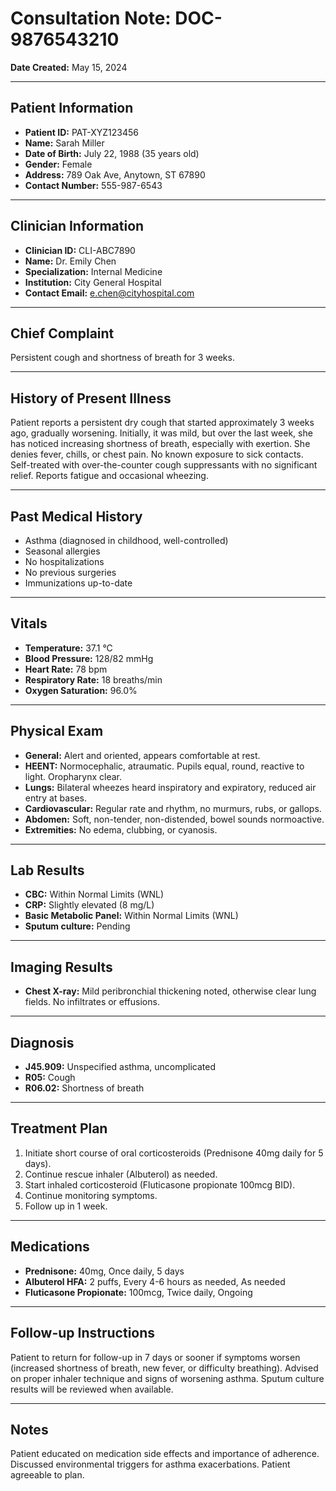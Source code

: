 # Consultation Note: DOC-9876543210
**Date Created:** May 15, 2024

---

## Patient Information
*   **Patient ID:** PAT-XYZ123456
*   **Name:** Sarah Miller
*   **Date of Birth:** July 22, 1988 (35 years old)
*   **Gender:** Female
*   **Address:** 789 Oak Ave, Anytown, ST 67890
*   **Contact Number:** 555-987-6543

---

## Clinician Information
*   **Clinician ID:** CLI-ABC7890
*   **Name:** Dr. Emily Chen
*   **Specialization:** Internal Medicine
*   **Institution:** City General Hospital
*   **Contact Email:** e.chen@cityhospital.com

---

## Chief Complaint
Persistent cough and shortness of breath for 3 weeks.

---

## History of Present Illness
Patient reports a persistent dry cough that started approximately 3 weeks ago, gradually worsening. Initially, it was mild, but over the last week, she has noticed increasing shortness of breath, especially with exertion. She denies fever, chills, or chest pain. No known exposure to sick contacts. Self-treated with over-the-counter cough suppressants with no significant relief. Reports fatigue and occasional wheezing.

---

## Past Medical History
*   Asthma (diagnosed in childhood, well-controlled)
*   Seasonal allergies
*   No hospitalizations
*   No previous surgeries
*   Immunizations up-to-date

---

## Vitals
*   **Temperature:** 37.1 °C
*   **Blood Pressure:** 128/82 mmHg
*   **Heart Rate:** 78 bpm
*   **Respiratory Rate:** 18 breaths/min
*   **Oxygen Saturation:** 96.0%

---

## Physical Exam
*   **General:** Alert and oriented, appears comfortable at rest.
*   **HEENT:** Normocephalic, atraumatic. Pupils equal, round, reactive to light. Oropharynx clear.
*   **Lungs:** Bilateral wheezes heard inspiratory and expiratory, reduced air entry at bases.
*   **Cardiovascular:** Regular rate and rhythm, no murmurs, rubs, or gallops.
*   **Abdomen:** Soft, non-tender, non-distended, bowel sounds normoactive.
*   **Extremities:** No edema, clubbing, or cyanosis.

---

## Lab Results
*   **CBC:** Within Normal Limits (WNL)
*   **CRP:** Slightly elevated (8 mg/L)
*   **Basic Metabolic Panel:** Within Normal Limits (WNL)
*   **Sputum culture:** Pending

---

## Imaging Results
*   **Chest X-ray:** Mild peribronchial thickening noted, otherwise clear lung fields. No infiltrates or effusions.

---

## Diagnosis
*   **J45.909:** Unspecified asthma, uncomplicated
*   **R05:** Cough
*   **R06.02:** Shortness of breath

---

## Treatment Plan
1.  Initiate short course of oral corticosteroids (Prednisone 40mg daily for 5 days).
2.  Continue rescue inhaler (Albuterol) as needed.
3.  Start inhaled corticosteroid (Fluticasone propionate 100mcg BID).
4.  Continue monitoring symptoms.
5.  Follow up in 1 week.

---

## Medications
*   **Prednisone:** 40mg, Once daily, 5 days
*   **Albuterol HFA:** 2 puffs, Every 4-6 hours as needed, As needed
*   **Fluticasone Propionate:** 100mcg, Twice daily, Ongoing

---

## Follow-up Instructions
Patient to return for follow-up in 7 days or sooner if symptoms worsen (increased shortness of breath, new fever, or difficulty breathing). Advised on proper inhaler technique and signs of worsening asthma. Sputum culture results will be reviewed when available.

---

## Notes
Patient educated on medication side effects and importance of adherence. Discussed environmental triggers for asthma exacerbations. Patient agreeable to plan.